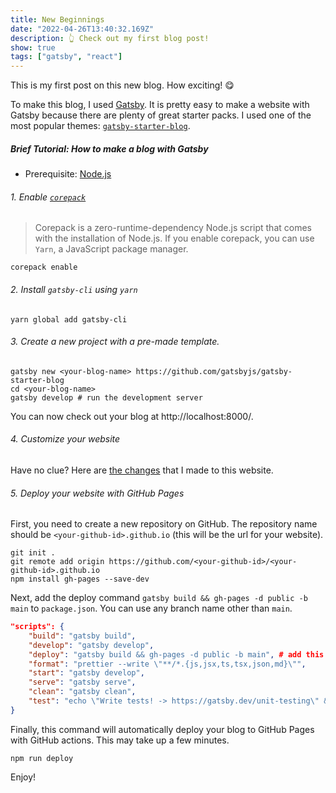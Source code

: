 ```yaml
---
title: New Beginnings
date: "2022-04-26T13:40:32.169Z"
description: 👆 Check out my first blog post!
show: true
tags: ["gatsby", "react"]
---
```


This is my first post on this new blog. How exciting! 😋

To make this blog, I used [Gatsby](https://www.gatsbyjs.com/).
It is pretty easy to make a website with Gatsby because there are plenty of
great starter packs. I used one of the most popular themes:
[`gatsby-starter-blog`](https://github.com/gatsbyjs/gatsby-starter-blog).

##### Brief Tutorial: How to make a blog with Gatsby
- Prerequisite: [Node.js](https://nodejs.org/en/)

###### 1. Enable [`corepack`](https://github.com/nodejs/corepack)

> Corepack is a zero-runtime-dependency Node.js script that comes
> with the installation of Node.js.
> If you enable corepack, you can use `Yarn`, a JavaScript package manager.

```shell
corepack enable
```

###### 2. Install `gatsby-cli` using `yarn`
```shell
yarn global add gatsby-cli
```

###### 3. Create a new project with a pre-made template.
```shell
gatsby new <your-blog-name> https://github.com/gatsbyjs/gatsby-starter-blog
cd <your-blog-name>
gatsby develop # run the development server
```
You can now check out your blog at http://localhost:8000/.

###### 4. Customize your website
Have no clue?
Here are [the changes](https://github.com/agb94/agb94.github.io/tree/develop) that I made to this website.

###### 5. Deploy your website with GitHub Pages
First, you need to create a new repository on GitHub.
The repository name should be `<your-github-id>.github.io` (this will be the url for your website).
```shell
git init .
git remote add origin https://github.com/<your-github-id>/<your-github-id>.github.io
npm install gh-pages --save-dev
```

Next, add the deploy command `gatsby build && gh-pages -d public -b main` to `package.json`.
You can use any branch name other than `main`.

```json
"scripts": {
    "build": "gatsby build",
    "develop": "gatsby develop",
    "deploy": "gatsby build && gh-pages -d public -b main", # add this!
    "format": "prettier --write \"**/*.{js,jsx,ts,tsx,json,md}\"",
    "start": "gatsby develop",
    "serve": "gatsby serve",
    "clean": "gatsby clean",
    "test": "echo \"Write tests! -> https://gatsby.dev/unit-testing\" && exit 1"
}
```

Finally, this command will automatically deploy your blog to GitHub Pages with
GitHub actions. This may take up a few minutes.
```shell
npm run deploy
```

Enjoy!